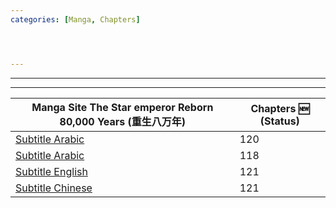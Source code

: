 ```yaml
---
categories: [Manga, Chapters]




---
```



---
---

|Manga Site The Star emperor Reborn 80,000 Years (重生八万年) | Chapters <md>:new:</md> (Status)|
|------- | ------|
|[Subtitle Arabic](https://www.azoramanga.com/manga/the-star-emperor/) | 120 |
|[Subtitle Arabic](https://mangakm.com/manga/the-star-emperor/) | 118 |
|[Subtitle English](https://mangabob.com/manga/reborn-80000-years/) | 121 |
|[Subtitle Chinese](https://www.ohmanhua.com/13410/) | 121 |



